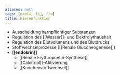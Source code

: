 ```yaml
---
aliases: null
tags: [m/m14, f/🍺, f/⚙️]
title: Nierenfunktion
---
```

- Ausscheidung harnpflichtiger Substanzen
- Regulation des [[Wasser]]- und Elektrolythaushalt
- Regulation des Blutvolumens und des Blutdrucks
- Stoffwechselprozesse ([[Renale Gluconeogenese]])
- **[[endokrin]]**
	- [[Renale Erythropoetin-Synthese]]
	- [[Calcitriol]]-Aktivierung
	- [[Knochenstoffwechsel]]


